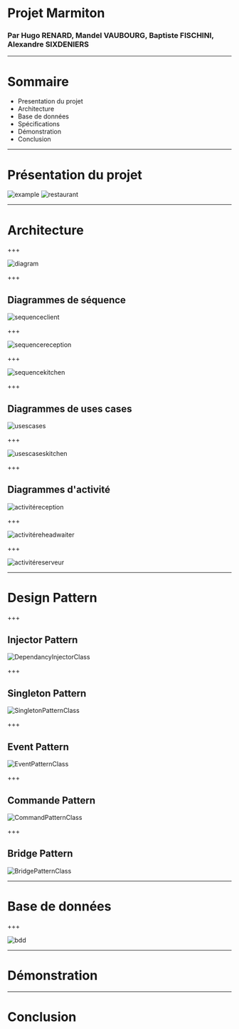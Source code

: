 # Projet Marmiton

### Par Hugo RENARD, Mandel VAUBOURG, Baptiste FISCHINI, Alexandre SIXDENIERS

---

# Sommaire

- Presentation du projet
- Architecture
- Base de données
- Spécifications
- Démonstration
- Conclusion

---

# Présentation du projet

![example](assets/img/example.jpg)
![restaurant](assets/img/restaurant.jpg)

---

# Architecture

+++

![diagram](assets/img/diagram.png)

+++

## Diagrammes de séquence

![sequenceclient](assets/img/sequenceclient.png)

+++

![sequencereception](assets/img/sequencereception.png)

+++

![sequencekitchen](assets/img/sequencekitchen.png)

+++

## Diagrammes de uses cases

![usescases](assets/img/usescases.png)

+++

![usescaseskitchen](assets/img/usescaseskitchen.png)

+++

## Diagrammes d'activité

![activitéreception](assets/img/activitereception.png)

+++

![activitéreheadwaiter](assets/img/activitereheadwaiter.png)

+++

![activitéreserveur](assets/img/activitereserveur.png)

---

# Design Pattern

+++

## Injector Pattern

![DependancyInjectorClass](assets/img/DependancyInjectorClass.png)

+++

## Singleton Pattern

![SingletonPatternClass](assets/img/SingletonPatternClass.png)

+++

## Event Pattern

![EventPatternClass](assets/img/EventPatternClass.png)

+++

## Commande Pattern

![CommandPatternClass](assets/img/CommandPatternClass.png)

+++

## Bridge Pattern

![BridgePatternClass](assets/img/BridgePatternClass.png)

---

# Base de données

+++

![bdd](assets/img/bdd.png)

---

# Démonstration

---

# Conclusion
